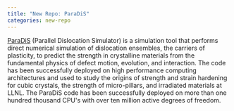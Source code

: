 ```yaml
---
title: "New Repo: ParaDiS"
categories: new-repo
---
```


[ParaDiS](https://github.com/LLNL/ParaDiS) (Parallel Dislocation Simulator) is a simulation tool that performs direct numerical simulation of dislocation ensembles, the carriers of plasticity, to predict the strength in crystalline materials from the fundamental physics of defect motion, evolution, and interaction. The code has been successfully deployed on high performance computing architectures and used to study the origins of strength and strain hardening for cubic crystals, the strength of micro-pillars, and irradiated materials at LLNL. The ParaDiS code has been successfully deployed on more than one hundred thousand CPU's with over ten million active degrees of freedom.
